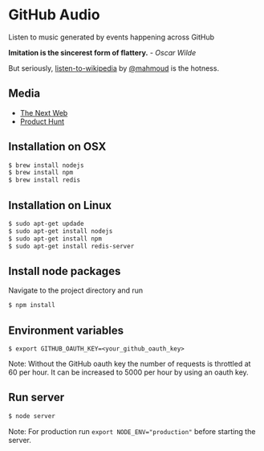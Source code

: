 GitHub Audio
============

Listen to music generated by events happening across GitHub

__Imitation is the sincerest form of flattery.__ - *Oscar Wilde*

But seriously, [listen-to-wikipedia](https://github.com/hatnote/listen-to-wikipedia) by [@mahmoud](https://github.com/mahmoud) is the hotness.


Media
-----

* [The Next Web](http://thenextweb.com/apps/2016/10/03/this-site-tracks-events-across-github-to-generate-calming-work-music/)
* [Product Hunt](https://www.producthunt.com/tech/github-audio)


Installation on OSX
-------------------

```bash
$ brew install nodejs
$ brew install npm
$ brew install redis
```

Installation on Linux
---------------------

```bash
$ sudo apt-get updade
$ sudo apt-get install nodejs
$ sudo apt-get install npm
$ sudo apt-get install redis-server
```

Install node packages
---------------------

Navigate to the project directory and run

```bash
$ npm install
```

Environment variables
---------------------

```
$ export GITHUB_OAUTH_KEY=<your_github_oauth_key>
```

Note: Without the GitHub oauth key the number of requests is throttled at 60 per hour. It can be increased to 5000 per hour by using an oauth key.

Run server
----------

```bash
$ node server
```

Note: For production run `export NODE_ENV="production"` before starting the server.
